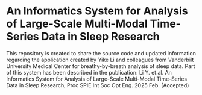 # An Informatics System for Analysis of Large-Scale Multi-Modal Time-Series Data in Sleep Research 

This repository is created to share the source code and updated information regarding the application created by Yike Li and colleagues from Vanderbilt University Medical Center for breathy-by-breath analysis of sleep data. Part of this system has been described in the publication: Li Y. et.al. An Informatics System for Analysis of Large-Scale Multi-Modal Time-Series Data in Sleep Research, Proc SPIE Int Soc Opt Eng. 2025 Feb. (Accepted)
